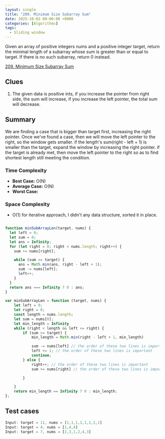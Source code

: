 ```yaml
---
layout: single
title: "209. Minimum Size Subarray Sum"
date: 2025-10-02 00:00:00 +0000
categories: [Algorithms]
tags:
  - Sliding window
---
```


Given an array of positive integers nums and a positive integer target, return the minimal length of a subarray whose sum is greater than or equal to target. If there is no such subarray, return 0 instead.

[209. Minimum Size Subarray Sum](https://leetcode.com/problems/minimum-size-subarray-sum/description/)


## Clues
1. The given data is positive ints, if you increase the pointer from right side, the sum will increase, if you increase the left pointer, the total sum will decrease.

## Summary
We are finding a case that is bigger than target first, increasing the right pointer. Once we've found a case, then we will move the left pointer to the right, so the window gets smaller. if the length's sum(right - left + 1) is smaller than the target, expand the window by increasing the right pointer.
if the target is already met, then move the left pointer to the right so as to find shortest length still meeting the condition.



### Time Complexity
- **Best Case:** O(N)
- **Average Case:** O(N)
- **Worst Case:** 

### Space Complexity
- O(1) for iterative approach, I didn't any data structure, sorted it in place.

```javascript

function minSubArrayLen(target, nums) {
  let left = 0;
  let sum = 0;
  let ans = Infinity;
  for (let right = 0; right < nums.length; right++) {
    sum += nums[right];

    while (sum >= target) {
      ans = Math.min(ans, right - left + 1);
      sum -= nums[left];
      left++;
    }
  }
  return ans === Infinity ? 0 : ans;
}
```



```javascript
var minSubArrayLen = function (target, nums) {
    let left = 0;
    let right = 0;
    const length = nums.length;
    let sum = nums[0];
    let min_length = Infinity
    while (right < length && left <= right) {
        if (sum >= target) {
            min_length = Math.min(right - left + 1, min_length)

            sum -= nums[left] // the order of these two lines is important
            left += 1; // the order of these two lines is important
            continue;
        } else {
            right++; // the order of these two lines is important
            sum += nums[right] // the order of these two lines is important

        }

    }
    return min_length == Infinity ? 0 : min_length;
};
```


## Test cases
```javascript
Input: target = 11, nums = [1,1,1,1,1,1,1,1]
Input: target = 4, nums = [1,4,4]
Input: target = 7, nums = [2,3,1,2,4,3]
```
